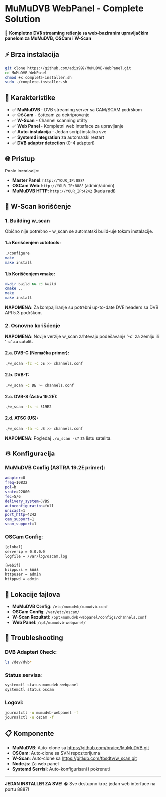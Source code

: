 # MuMuDVB WebPanel - Complete Solution

🚀 **Kompletno DVB streaming rešenje sa web-baziranim upravljačkim panelom za MuMuDVB, OSCam i W-Scan**

## ⚡ Brza instalacija

```bash
git clone https://github.com/adis992/MuMuDVB-WebPanel.git
cd MuMuDVB-WebPanel
chmod +x complete-installer.sh
sudo ./complete-installer.sh
```

## 🌟 Karakteristike

- ✅ **MuMuDVB** - DVB streaming server sa CAM/SCAM podrškom
- ✅ **OSCam** - Softcam za dekriptovanje
- ✅ **W-Scan** - Channel scanning utility  
- ✅ **Web Panel** - Kompletni web interface za upravljanje
- ✅ **Auto-instalacija** - Jedan script instalira sve
- ✅ **Systemd integration** za automatski restart
- ✅ **DVB adapter detection** (0-4 adapteri)

## 🌐 Pristup

Posle instalacije:

- **Master Panel**: `http://YOUR_IP:8887`
- **OSCam Web**: `http://YOUR_IP:8888` (admin/admin)
- **MuMuDVB HTTP**: `http://YOUR_IP:4242` (kada radi)

## 📡 W-Scan korišćenje

### 1. Building w_scan
Obično nije potrebno - w_scan se automatski build-uje tokom instalacije.

#### 1.a Korišćenjem autotools:

```bash
./configure
make
make install
```

#### 1.b Korišćenjem cmake:

```bash
mkdir build && cd build
cmake ..
make
make install
```

**NAPOMENA**: Za kompajliranje su potrebni up-to-date DVB headers sa DVB API 5.3 podrškom.

### 2. Osnovno korišćenje

**NAPOMENA**: Novije verzije w_scan zahtevaju podešavanje '-c' za zemlju ili '-s' za satelit.

#### 2.a. DVB-C (Nemačka primer):

```bash
./w_scan -fc -c DE >> channels.conf
```

#### 2.b. DVB-T:

```bash
./w_scan -c DE >> channels.conf
```

#### 2.c. DVB-S (Astra 19.2E):

```bash
./w_scan -fs -s S19E2
```

#### 2.d. ATSC (US):

```bash
./w_scan -fa -c US >> channels.conf
```

**NAPOMENA**: Pogledaj `./w_scan -s?` za listu satelita.

## ⚙️ Konfiguracija

### MuMuDVB Config (ASTRA 19.2E primer):

```bash
adapter=0
freq=10832
pol=h
srate=22000
fec=5/6
delivery_system=DVBS
autoconfiguration=full
unicast=1
port_http=4242
cam_support=1
scam_support=1
```

### OSCam Config:

```bash
[global]
serverip = 0.0.0.0
logfile = /var/log/oscam.log

[webif]
httpport = 8888
httpuser = admin
httppwd = admin
```

## 📁 Lokacije fajlova

- **MuMuDVB Config**: `/etc/mumudvb/mumudvb.conf`
- **OSCam Config**: `/var/etc/oscam/`
- **W-Scan Rezultati**: `/opt/mumudvb-webpanel/configs/channels.conf`
- **Web Panel**: `/opt/mumudvb-webpanel/`

## 🔧 Troubleshooting

### DVB Adapteri Check:

```bash
ls /dev/dvb*
```

### Status servisa:

```bash
systemctl status mumudvb-webpanel
systemctl status oscam
```

### Logovi:

```bash
journalctl -u mumudvb-webpanel -f
journalctl -u oscam -f
```

## 📋 Komponente

- **MuMuDVB**: Auto-clone sa https://github.com/braice/MuMuDVB.git
- **OSCam**: Auto-clone sa SVN repozitorijuma
- **W-Scan**: Auto-clone sa https://github.com/tbsdtv/w_scan.git
- **Node.js**: Za web panel
- **Systemd Servisi**: Auto-konfigurisani i pokrenuti

---

**JEDAN INSTALLER ZA SVE!** � Sve dostupno kroz jedan web interface na portu 8887!